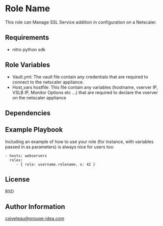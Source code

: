 Role Name
=========

This role can Manage SSL Service addition in configuration on a Netscaler.

Requirements
------------

* nitro python sdk

Role Variables
--------------

* Vault.yml: The vault file contain any credentials that are required to connect to the netscaler appliance.
* Host_vars hostfile: This file contain any variables (hostname, vserver IP, VSLB IP, Monitor Options etc ...) that are required to declare the vserver on the netscaler appliance

Dependencies
------------

Example Playbook
----------------

Including an example of how to use your role (for instance, with variables passed in as parameters) is always nice for users too:

    - hosts: webservers
      roles:
         - { role: username.rolename, x: 42 }

License
-------

BSD

Author Information
------------------

<cpiveteau@groupe-idea.com>
